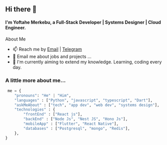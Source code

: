## Hi there 👋
#### I'm Yoftahe Merkebu, a Full-Stack Developer | Systems Designer | Cloud Engineer.

About Me

- 📫 Reach me by [Email](mailto:yoftahemerkebu2@gmail.com) | [Telegram](https://t.me/Yoftahe_Merkebu)
- 💬 Email me about jobs and projects ...
- 🔭 I'm currently aiming to extend my knowledge. Learning, coding every day.

### A little more about me...

```python
 me = {
    "pronouns": "He" | "Him",
    "languages" : ["Python", "javascript", "typescript", "Dart"],
    "askMeAbout" : ["tech", "app dev", "web dev", "systems design"],
    "technologies" : {
        "frontEnd" : ["React js"],
        "backEnd" : ["Node Js", "Nest JS", "Hono Js"],
        "mobileApp" : ["Flutter", "React Native"],
        "databases" : ["Postgresql", "mongo", "Redis"],
    },
}
```



